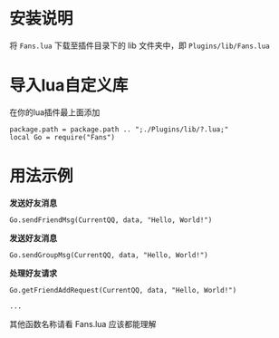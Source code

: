 # 安装说明
将 `Fans.lua` 下载至插件目录下的 lib 文件夹中，即 `Plugins/lib/Fans.lua`

# 导入lua自定义库
在你的lua插件最上面添加
```
package.path = package.path .. ";./Plugins/lib/?.lua;"
local Go = require("Fans")
```

# 用法示例

**发送好友消息**
```
Go.sendFriendMsg(CurrentQQ, data, "Hello, World!")
```

**发送好友消息**
```
Go.sendGroupMsg(CurrentQQ, data, "Hello, World!")
```

**处理好友请求**
```
Go.getFriendAddRequest(CurrentQQ, data, "Hello, World!")
```
`...`

其他函数名称请看 Fans.lua 应该都能理解
